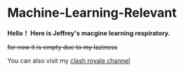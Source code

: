 # Machine-Learning-Relevant

**Hello！ Here is Jeffrey's macgine learning respiratory.**

~~for now it is empty due to my laziness~~

You can also visit my [clash royale channel](https://space.bilibili.com/494658851?from=search&seid=8312465814000910010)

